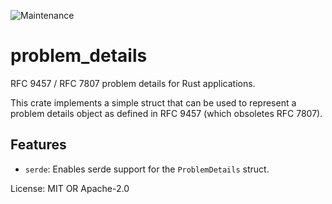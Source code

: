 ![Maintenance](https://img.shields.io/badge/maintenance-experimental-blue.svg)

# problem_details

RFC 9457 / RFC 7807 problem details for Rust applications.

This crate implements a simple struct that can be used to
represent a problem details object as defined in RFC 9457
(which obsoletes RFC 7807).

## Features

- `serde`: Enables serde support for the `ProblemDetails` struct.

License: MIT OR Apache-2.0
